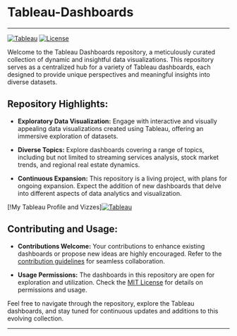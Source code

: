 # Tableau-Dashboards
---
[![Tableau](https://img.shields.io/badge/Tableau-Dashboards-blue)](https://public.tableau.com/app/profile/viraj.bhutada/vizzes)
[![License](https://img.shields.io/badge/License-MIT-green)](LICENSE/https://github.com/virajbhutada/Tableau_Dashboards/blob/main/LICENSE)

Welcome to the Tableau Dashboards repository, a meticulously curated collection of dynamic and insightful data visualizations. This repository serves as a centralized hub for a variety of Tableau dashboards, each designed to provide unique perspectives and meaningful insights into diverse datasets.

## Repository Highlights:

- **Exploratory Data Visualization:** Engage with interactive and visually appealing data visualizations created using Tableau, offering an immersive exploration of datasets.

- **Diverse Topics:** Explore dashboards covering a range of topics, including but not limited to streaming services analysis, stock market trends, and regional real estate dynamics.

- **Continuous Expansion:** This repository is a living project, with plans for ongoing expansion. Expect the addition of new dashboards that delve into different aspects of data analytics and visualization.

[!My Tableau Profile and Vizzes][![Tableau](https://img.shields.io/badge/Tableau-virajbhutada-lightblue?style=for-the-badge&logo=tableau)](https://public.tableau.com/app/profile/viraj.bhutada/vizzes)

## Contributing and Usage:

- **Contributions Welcome:** Your contributions to enhance existing dashboards or propose new ideas are highly encouraged. Refer to the [contribution guidelines](CONTRIBUTING.md) for seamless collaboration.

- **Usage Permissions:** The dashboards in this repository are open for exploration and utilization. Check the [MIT License](https://github.com/virajbhutada/Tableau_Dashboards/blob/main/LICENSE) for details on permissions and usage.

Feel free to navigate through the repository, explore the Tableau dashboards, and stay tuned for continuous updates and additions to this evolving collection.

---
